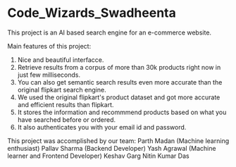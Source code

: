 # Code_Wizards_Swadheenta

This project is an AI based search engine for an e-commerce website.

Main features of this project:
  1. Nice and beautiful interfacce.
  2. Retrieve results from a corpus of more than 30k products right now in just few milliseconds.
  3. You can also get semantic search results even more accurate than the original flipkart search engine.
  4. We used the original flipkart's product dataset and got more accurate and efficient results than flipkart.
  5. It stores the information and recommmend products based on what you have searched before or ordered.
  6. It also authenticates you with your email id and password.
 
This project was accomplished by our team:
Parth Madan (Machine learning enthusiast)
Pallav Sharma (Backend Developer)
Yash Agrawal (Machine learner and Frontend Developer)
Keshav Garg
Nitin Kumar Das
